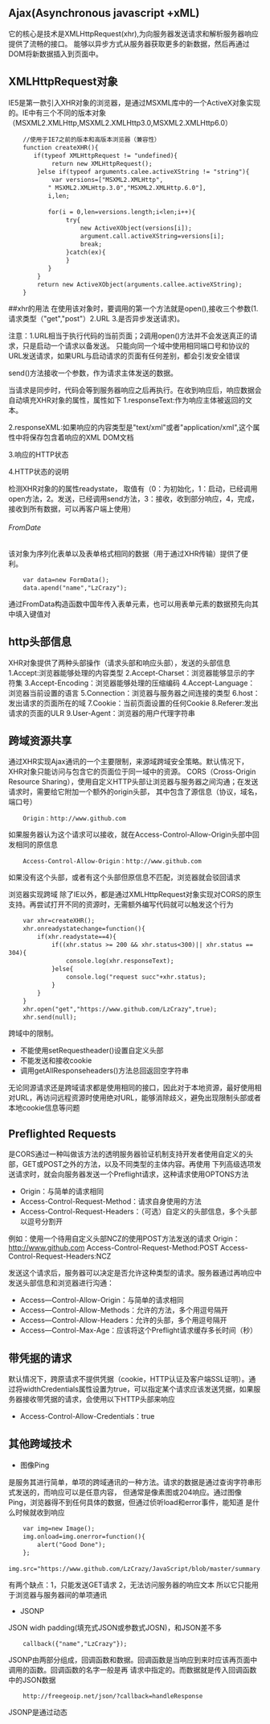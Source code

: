 ## Ajax(Asynchronous javascript +xML)
它的核心是技术是XMLHttpRequest(xhr),为向服务器发送请求和解析服务器响应提供了流畅的接口。
能够以异步方式从服务器获取更多的新数据，然后再通过DOM将新数据插入到页面中。

## XMLHttpRequest对象
IE5是第一款引入XHR对象的浏览器，是通过MSXML库中的一个ActiveX对象实现的。IE中有三个不同的版本对象（MSXML2.XMLHttp,MSXML2.XMLHttp3.0,MSXML2.XMLHttp6.0）

```
    //使用于IE7之前的版本和高版本浏览器（兼容性）
    function createXHR(){
       if(typeof XMLHttpRequest != "undefined){
            return new XMLHttpRequest();
        }else if(typeof arguments.calee.activeXString != "string"){
            var versions=["MSXML2.XMLHttp",
           " MSXML2.XMLHttp.3.0","MSXML2.XMLHttp.6.0"],
           i,len;
           
           for(i = 0,len=versions.length;i<len;i++){
                try{
                    new ActiveXObject(versions[i]);
                    argument.call.activeXString=versions[i];
                    break;
                }catch(ex){
                }
           }
        }
        return new ActiveXObject(arguments.callee.activeXString);
    }
```

##xhr的用法
在使用该对象时，要调用的第一个方法就是open(),接收三个参数(1.请求类型（"get","post"）2.URL 3.是否异步发送请求)。

注意：1.URL相当于执行代码的当前页面；2调用open()方法并不会发送真正的请求，只是启动一个请求以备发送。
只能向同一个域中使用相同端口号和协议的URL发送请求，如果URL与启动请求的页面有任何差别，都会引发安全错误

send()方法接收一个参数，作为请求主体发送的数据。

当请求是同步时，代码会等到服务器响应之后再执行。在收到响应后，响应数据会自动填充XHR对象的属性，属性如下
1.responseText:作为响应主体被返回的文本。

2.responseXML:如果响应的内容类型是"text/xml"或者"application/xml",这个属性中将保存包含着响应的XML DOM文档

3.响应的HTTP状态

4.HTTP状态的说明

检测XHR对象的的属性readystate，
取值有（0：为初始化，1：启动，已经调用open方法，2。发送，已经调用send方法，3：接收，收到部分响应，4，完成，接收到所有数据，可以再客户端上使用）

###### FromDate
该对象为序列化表单以及表单格式相同的数据（用于通过XHR传输）提供了便利。
```
    var data=new FormData();
    data.apend("name","LzCrazy");
```
通过FromData构造函数中国年传入表单元素，也可以用表单元素的数据预先向其中填入键值对


## http头部信息
XHR对象提供了两种头部操作（请求头部和响应头部），发送的头部信息
1.Accept:浏览器能够处理的内容类型
2.Accept-Charset：浏览器能够显示的字符集
3.Accept-Encoding：浏览器能够处理的压缩编码
4.Accept-Language：浏览器当前设置的语言
5.Connection：浏览器与服务器之间连接的类型
6.host：发出请求的页面所在的域
7.Cookie：当前页面设置的任何Cookie
8.Referer:发出请求的页面的ULR
9.User-Agent：浏览器的用户代理字符串


## 跨域资源共享
通过XHR实现Ajax通讯的一个主要限制，来源域跨域安全策略。默认情况下，XHR对象只能访问与包含它的页面位于同一域中的资源。
CORS（Cross-Origin Resource Sharing），使用自定义HTTP头部让浏览器与服务器之间沟通；在发送请求时，需要给它附加一个额外的origin头部，
其中包含了源信息（协议，域名，端口号）
````
    Origin：http://www.github.com
````
如果服务器认为这个请求可以接收，就在Access-Control-Allow-Origin头部中回发相同的原信息
```
    Access-Control-Allow-Origin：http://www.github.com
```
如果没有这个头部，或者有这个头部但原信息不匹配，浏览器就会驳回请求

浏览器实现跨域
除了IE以外，都是通过XMLHttpRequest对象实现对CORS的原生支持。再尝试打开不同的资源时，无需额外编写代码就可以触发这个行为
```
    var xhr=createXHR();
    xhr.onreadystatechange=function(){
        if(xhr.readystate==4){
            if((xhr.status >= 200 && xhr.status<300)|| xhr.status == 304){
                console.log(xhr.responseText);
            }else{
                console.log("request succ"+xhr.status);
            }
        }
    }
    xhr.open("get","https://www.github.com/LzCrazy",true);
    xhr.send(null);
```
跨域中的限制。
* 不能使用setRequestheader()设置自定义头部
* 不能发送和接收cookie
* 调用getAllResponseheaders()方法总回返回空字符串

无论同源请求还是跨域请求都是使用相同的接口，因此对于本地资源，最好使用相对URL，再访问远程资源时使用绝对URL，能够消除歧义，避免出现限制头部或者本地cookie信息等问题

## Preflighted Requests
是CORS通过一种叫做该方法的透明服务器验证机制支持开发者使用自定义的头部，GET或POST之外的方法，以及不同类型的主体内容。再使用
下列高级选项发送请求时，就会向服务器发送一个Preflight请求，这种请求使用OPTONS方法
* Origin：与简单的请求相同
* Access-Control-Request-Method：请求自身使用的方法
* Access-Control-Request-Headers：（可选）自定义的头部信息，多个头部以逗号分割开

例如：使用一个待用自定义头部NCZ的使用POST方法发送的请求
Origin：http://www.github.com
Access-Control-Request-Method:POST
Access-Control-Request-Headers:NCZ

发送这个请求后，服务器可以决定是否允许这种类型的请求。服务器通过再响应中发送头部信息和浏览器进行沟通：
* Access—Control-Allow-Origin：与简单的请求相同
* Access—Control-Allow-Methods：允许的方法，多个用逗号隔开
* Access—Control-Allow-Headers：允许的头部，多个用逗号隔开
* Access—Control-Max-Age：应该将这个Preflight请求缓存多长时间（秒）

## 带凭据的请求
默认情况下，跨原请求不提供凭据（cookie，HTTP认证及客户端SSL证明）。通过将widthCredentials属性设置为true，可以指定某个请求应该发送凭据，如果服务器接收带凭据的请求，会使用以下HTTP头部来响应
* Access-Control-Allow-Credentials：true

## 其他跨域技术
* 图像Ping

是服务其进行简单，单项的跨域通讯的一种方法。请求的数据是通过查询字符串形式发送的，而响应可以是任意内容，
但通常是像素图或204响应。通过图像Ping，浏览器得不到任何具体的数据，但通过侦听load和error事件，能知道
是什么时候就收到响应
```
    var img=new Image();
    img.onload=img.onerror=function(){
        alert("Good Done");
    };
    img.src="https://www.github.com/LzCrazy/JavaScript/blob/master/summary.png
```
有两个缺点：1，只能发送GET请求 2，无法访问服务器的响应文本 所以它只能用于浏览器与服务器间的单项通讯

* JSONP

JSON  widh padding(填充式JSON或参数式JOSN)，和JSON差不多
````
    callback({"name","LzCrazy"});
````
JSONP由两部分组成，回调函数和数据。回调函数是当响应到来时应该再页面中调用的函数。回调函数的名字一般是再
请求中指定的。而数据就是传入回调函数中的JSON数据
````
    http://freegeoip.net/json/?callback=handleResponse
````
JSONP是通过动态<script>元素来使用，使用时可以为src属性指定一个跨域URL，与图像Ping相比，它的优点在于能够
直接访问响应文本，支持再浏览器与服务器之间双向通讯，不足有两点：
首先，JOSNP是从其他域中加载代码执行，如果其他域不安全，很可能会在响应中夹带一些恶意代码
其次，要确定JSONP请求是否失败不容易，可使用onerror事件处理程序或者使用计时器检测指定时间内是否接收到响应。

* Comet
简称为"服务器的推送"。Ajax是一种从页面向服务器请求数据的技术，而comet则是一种服务器向页面推送数据的技术。
comet能够让信息近乎实时被推送到页面上，适用再股票和体育比赛分数
实现comet有两种方式：长轮询（也称为短轮询）和流。长轮询，浏览器定时向服务器发送请求，看有没有更新的数据
![短轮询的时间线](/img/comet.png)




